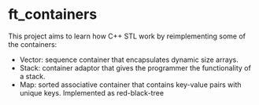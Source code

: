 # ft_containers
This project aims to learn how C++ STL work by reimplementing some of the containers:

- Vector: sequence container that encapsulates dynamic size arrays.
- Stack: container adaptor that gives the programmer the functionality of a stack.
- Map: sorted associative container that contains key-value pairs with unique keys. Implemented as red-black-tree
